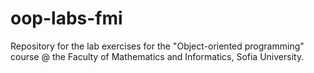 # oop-labs-fmi
Repository for the lab exercises for the "Object-oriented programming" course @ the Faculty of Mathematics and Informatics, Sofia University.
